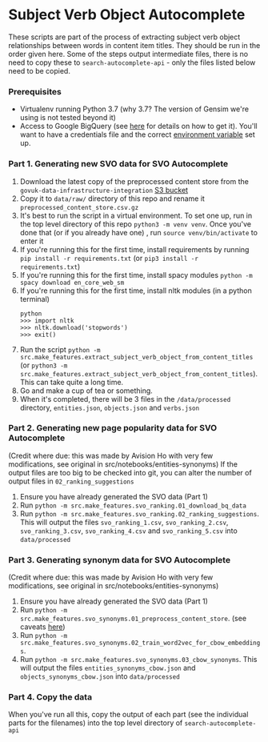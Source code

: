 # Subject Verb Object Autocomplete

These scripts are part of the process of extracting subject verb object relationships between words in content item titles.
They should be run in the order given here.
Some of the steps output intermediate files, there is no need to copy these to `search-autocomplete-api` - only the files listed below need to be copied.

### Prerequisites

* Virtualenv running Python 3.7 (why 3.7? The version of Gensim we're using is not tested beyond it)
* Access to Google BigQuery (see [here](https://docs.publishing.service.gov.uk/manual/datalabs-bigquery.html#get-access-to-google-bigquery) for details on how to get it). You'll want to have a credentials file and the correct [environment variable](https://cloud.google.com/docs/authentication/getting-started#setting_the_environment_variable) set up.


### Part 1. Generating new SVO data for SVO Autocomplete

1. Download the latest copy of the preprocessed content store from the `govuk-data-infrastructure-integration` [S3 bucket](https://s3.console.aws.amazon.com/s3/buckets/govuk-data-infrastructure-integration?region=eu-west-1&prefix=knowledge-graph/&showversions=false)
2. Copy it to `data/raw/` directory of this repo and rename it `preprocessed_content_store.csv.gz`
3. It's best to run the script in a virtual environment. To set one up, run in the top level directory of this repo `python3 -m venv venv`. Once you've done that (or if you already have one) , run `source venv/bin/activate` to enter it
4. If you're running this for the first time, install requirements by running `pip install -r requirements.txt` (or `pip3 install -r requirements.txt`)
5. If you're running this for the first time, install spacy modules `python -m spacy download en_core_web_sm`
6. If you're running this for the first time, install nltk modules (in a python terminal) 
   ```
   python
   >>> import nltk
   >>> nltk.download('stopwords')
   >>> exit()
   ```
7. Run the script `python -m src.make_features.extract_subject_verb_object_from_content_titles` (or `python3 -m src.make_features.extract_subject_verb_object_from_content_titles`). This can take quite a long time.
8. Go and make a cup of tea or something.
9. When it's completed, there will be 3 files in the `/data/processed` directory, `entities.json`, `objects.json` and `verbs.json`

### Part 2. Generating new page popularity data for SVO Autocomplete

(Credit where due: this was made by Avision Ho with very few modifications, see original in src/notebooks/entities-synonyms)
If the output files are too big to be checked into git, you can alter the number of output files in `02_ranking_suggestions`

1. Ensure you have already generated the SVO data (Part 1)
2. Run `python -m src.make_features.svo_ranking.01_download_bq_data`
3. Run `python -m src.make_features.svo_ranking.02_ranking_suggestions`. This will output the files `svo_ranking_1.csv`, `svo_ranking_2.csv`, `svo_ranking_3.csv`, `svo_ranking_4.csv` and `svo_ranking_5.csv` into `data/processed`


### Part 3. Generating synonym data for SVO Autocomplete

(Credit where due: this was made by Avision Ho with very few modifications, see original in src/notebooks/entities-synonyms)

1. Ensure you have already generated the SVO data (Part 1)
2. Run `python -m src.make_features.svo_synonyms.01_preprocess_content_store`. (see caveats [here](src/make_features/README.MD))
3. Run `python -m src.make_features.svo_synonyms.02_train_word2vec_for_cbow_embeddings`.
4. Run `python -m src.make_features.svo_synonyms.03_cbow_synonyms`. This will output the files `entities_synonyms_cbow.json` and `objects_synonyms_cbow.json` into `data/processed`

### Part 4. Copy the data

When you've run all this, copy the output of each part (see the individual parts for the filenames) into the top level directory of `search-autocomplete-api`